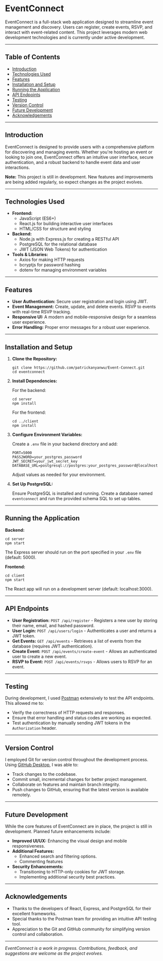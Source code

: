 <body>
  <h1>EventConnect</h1>
  <p>EventConnect is a full-stack web application designed to streamline event management and discovery. Users can register, create events, RSVP, and interact with event-related content. This project leverages modern web development technologies and is currently under active development.</p>

  <hr>

<h2>Table of Contents</h2>
  <ul>
    <li><a href="#introduction">Introduction</a></li>
    <li><a href="#technologies-used">Technologies Used</a></li>
    <li><a href="#features">Features</a></li>
    <li><a href="#installation-and-setup">Installation and Setup</a></li>
    <li><a href="#running-the-application">Running the Application</a></li>
    <li><a href="#api-endpoints">API Endpoints</a></li>
    <li><a href="#testing">Testing</a></li>
    <li><a href="#version-control">Version Control</a></li>
    <li><a href="#future-development">Future Development</a></li>
    <li><a href="#acknowledgements">Acknowledgements</a></li>
  </ul>

  <hr>

<h2 id="introduction">Introduction</h2>
  <p>EventConnect is designed to provide users with a comprehensive platform for discovering and managing events. Whether you're hosting an event or looking to join one, EventConnect offers an intuitive user interface, secure authentication, and a robust backend to handle event data and user interactions.</p>
  <p><strong>Note:</strong> This project is still in development. New features and improvements are being added regularly, so expect changes as the project evolves.</p>

  <hr>

<h2 id="technologies-used">Technologies Used</h2>
  <ul>
    <li><strong>Frontend:</strong>
      <ul>
        <li>JavaScript (ES6+)</li>
        <li>React.js for building interactive user interfaces</li>
        <li>HTML/CSS for structure and styling</li>
      </ul>
    </li>
    <li><strong>Backend:</strong>
      <ul>
        <li>Node.js with Express.js for creating a RESTful API</li>
        <li>PostgreSQL for the relational database</li>
        <li>JWT (JSON Web Tokens) for authentication</li>
      </ul>
    </li>
    <li><strong>Tools &amp; Libraries:</strong>
      <ul>
        <li>Axios for making HTTP requests</li>
        <li>bcryptjs for password hashing</li>
        <li>dotenv for managing environment variables</li>
      </ul>
    </li>
  </ul>

  <hr>

<h2 id="features">Features</h2>
  <ul>
    <li><strong>User Authentication:</strong> Secure user registration and login using JWT.</li>
    <li><strong>Event Management:</strong> Create, update, and delete events. RSVP to events with real-time RSVP tracking.</li>
    <li><strong>Responsive UI:</strong> A modern and mobile-responsive design for a seamless user experience.</li>
    <li><strong>Error Handling:</strong> Proper error messages for a robust user experience.</li>
  </ul>

  <hr>

<h2 id="installation-and-setup">Installation and Setup</h2>
  <ol>
    <li>
      <strong>Clone the Repository:</strong>
      <pre><code>git clone https://github.com/patrickanyanwu/Event-Connect.git
cd eventconnect</code></pre>
    </li>
    <li>
      <strong>Install Dependencies:</strong>
      <p>For the backend:</p>
      <pre><code>cd server
npm install</code></pre>
      <p>For the frontend:</p>
      <pre><code>cd ../client
npm install</code></pre>
    </li>
    <li>
      <strong>Configure Environment Variables:</strong>
      <p>Create a <code>.env</code> file in your backend directory and add:</p>
      <pre><code>PORT=5000
PASS2WORD=your_postgres_password
JWT_SECRET=your_jwt_secret_key
DATABASE_URL=postgresql://postgres:your_postgres_password@localhost:5432/eventconnect</code></pre>
      <p>Adjust values as needed for your environment.</p>
    </li>
    <li>
      <strong>Set Up PostgreSQL:</strong>
      <p>Ensure PostgreSQL is installed and running. Create a database named <code>eventconnect</code> and run the provided schema SQL to set up tables.</p>
    </li>
  </ol>

  <hr>

<h2 id="running-the-application">Running the Application</h2>
  <p><strong>Backend:</strong></p>
  <pre><code>cd server
npm start</code></pre>
  <p>The Express server should run on the port specified in your <code>.env</code> file (default: 5000).</p>
  <p><strong>Frontend:</strong></p>
  <pre><code>cd client
npm start</code></pre>
  <p>The React app will run on a development server (default: localhost:3000).</p>

  <hr>

<h2 id="api-endpoints">API Endpoints</h2>
  <ul>
    <li><strong>User Registration:</strong> <code>POST /api/register</code> - Registers a new user by storing their name, email, and hashed password.</li>
    <li><strong>User Login:</strong> <code>POST /api/users/login</code> - Authenticates a user and returns a JWT token.</li>
    <li><strong>Get Events:</strong> <code>GET /api/events</code> - Retrieves a list of events from the database (requires JWT authentication).</li>
    <li><strong>Create Event:</strong> <code>POST /api/events/create-event</code> - Allows an authenticated user to create a new event.</li>
    <li><strong>RSVP to Event:</strong> <code>POST /api/events/rsvps</code> - Allows users to RSVP for an event.</li>
  </ul>

  <hr>

<h2 id="testing">Testing</h2>
  <p>During development, I used <a href="https://www.postman.com/">Postman</a> extensively to test the API endpoints. This allowed me to:</p>
  <ul>
    <li>Verify the correctness of HTTP requests and responses.</li>
    <li>Ensure that error handling and status codes are working as expected.</li>
    <li>Test authentication by manually sending JWT tokens in the <code>Authorization</code> header.</li>
  </ul>
  <hr>

<h2 id="version-control">Version Control</h2>
  <p>I employed Git for version control throughout the development process. Using <a href="https://desktop.github.com/">GitHub Desktop</a>, I was able to:</p>
  <ul>
    <li>Track changes to the codebase.</li>
    <li>Commit small, incremental changes for better project management.</li>
    <li>Collaborate on features and maintain branch integrity.</li>
    <li>Push changes to GitHub, ensuring that the latest version is available remotely.</li>
  </ul>

  <hr>

<h2 id="future-development">Future Development</h2>
  <p>While the core features of EventConnect are in place, the project is still in development. Planned future enhancements include:</p>
  <ul>
    <li><strong>Improved UI/UX:</strong> Enhancing the visual design and mobile responsiveness.</li>
    <li><strong>Additional Features:</strong>
      <ul>
        <li>Enhanced search and filtering options.</li>
        <li>Commenting features</li>
      </ul>
    </li>
    <li><strong>Security Enhancements:</strong>
      <ul>
        <li>Transitioning to HTTP-only cookies for JWT storage.</li>
        <li>Implementing additional security best practices.</li>
      </ul>
    </li>
  </ul>

  <hr>

<h2 id="acknowledgements">Acknowledgements</h2>
  <ul>
    <li>Thanks to the developers of React, Express, and PostgreSQL for their excellent frameworks.</li>
    <li>Special thanks to the Postman team for providing an intuitive API testing tool.</li>
    <li>Appreciation to the Git and GitHub community for simplifying version control and collaboration.</li>
  </ul>

  <hr>

  <p><em>EventConnect is a work in progress. Contributions, feedback, and suggestions are welcome as the project evolves.</em></p>
</body>
